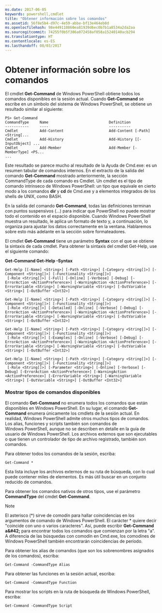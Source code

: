 ```yaml
---
ms.date: 2017-06-05
keywords: powershell,cmdlet
title: "Obtener información sobre los comandos"
ms.assetid: 56f8e5b4-d97c-4e59-abbe-bf13e464eb0d
ms.openlocfilehash: 98e449110860ea81939d6ec0b7b1a8534a2da2aa
ms.sourcegitcommit: 74255f0b5f386a072458af058a15240140acb294
ms.translationtype: HT
ms.contentlocale: es-ES
ms.lasthandoff: 08/03/2017
---
```

# <a name="getting-information-about-commands"></a>Obtener información sobre los comandos
El cmdlet **Get-Command** de Windows PowerShell obtiene todos los comandos disponibles en la sesión actual. Cuando **Get-Command** se escribe en un símbolo del sistema de Windows PowerShell, se obtiene un resultado similar al siguiente:

```
PS> Get-Command
CommandType     Name                            Definition
-----------     ----                            ----------
Cmdlet          Add-Content                     Add-Content [-Path] <String[...
Cmdlet          Add-History                     Add-History [[-InputObject] ...
Cmdlet          Add-Member                      Add-Member [-MemberType] <PS...
...
```

Este resultado se parece mucho al resultado de la Ayuda de Cmd.exe: es un resumen tabular de comandos internos. En el extracto de la salida del comando **Get-Command** mostrado anteriormente, la sección CommandType de cada comando es Cmdlet. Un cmdlet es el tipo de comando intrínseco de Windows PowerShell: un tipo que equivale en cierto modo a los comandos **dir** y **cd** de Cmd.exe y a elementos integrados de los shells de UNIX, como BASH.

En la salida del comando **Get-Command**, todas las definiciones terminan con puntos suspensivos (...) para indicar que PowerShell no puede mostrar todo el contenido en el espacio disponible. Cuando Windows PowerShell muestra un resultado, le aplica un formato de texto y, a continuación, lo organiza para ajustar los datos correctamente en la ventana. Hablaremos sobre esto más adelante en la sección sobre formateadores.

El cmdlet **Get-Command** tiene un parámetro **Syntax** con el que se obtiene la sintaxis de cada cmdlet. Para obtener la sintaxis del cmdlet Get-Help, use el siguiente comando:

**Get-Command Get-Help -Syntax**

```
Get-Help [[-Name] <String>] [-Path <String>] [-Category <String[]>] [-Component <String[]>] [-Functionality <String[]>]
 [-Role <String[]>] [-Full] [-Online] [-Verbose] [-Debug] [-ErrorAction <ActionPreference>] [-WarningAction <ActionPreference>] [-ErrorVariable <String>] [-WarningVariable <String>] [-OutVariable <String>] [-OutBuffer <Int32>]

Get-Help [[-Name] <String>] [-Path <String>] [-Category <String[]>] [-Component <String[]>] [-Functionality <String[]>]
 [-Role <String[]>] [-Detailed] [-Online] [-Verbose] [-Debug] [-ErrorAction <ActionPreference>] [-WarningAction <ActionPreference>] [-ErrorVariable <String>] [-WarningVariable <String>] [-OutVariable <String>] [-OutBuffer <Int32>]

Get-Help [[-Name] <String>] [-Path <String>] [-Category <String[]>] [-Component <String[]>] [-Functionality <String[]>]
 [-Role <String[]>] [-Examples] [-Online] [-Verbose] [-Debug] [-ErrorAction <ActionPreference>] [-WarningAction <ActionPreference>] [-ErrorVariable <String>] [-WarningVariable <String>] [-OutVariable <String>] [-OutBuffer <Int32>]

Get-Help [[-Name] <String>] [-Path <String>] [-Category <String[]>] [-Component <String[]>] [-Functionality <String[]>]
 [-Role <String[]>] [-Parameter <String>] [-Online] [-Verbose] [-Debug] [-ErrorAction <ActionPreference>] [-WarningAction <ActionPreference>] [-ErrorVariable <String>] [-WarningVariable <String>] [-OutVariable <String>] [-OutBuffer <Int32>]
```

### <a name="displaying-available-command-types"></a>Mostrar tipos de comandos disponibles
El comando **Get-Command** no enumera todos los comandos que están disponibles en Windows PowerShell. En su lugar, el comando **Get-Command** enumera únicamente los cmdlets de la sesión actual. En realidad, Windows PowerShell admite otros muchos tipos de comandos. Los alias, funciones y scripts también son comandos de Windows PowerShell, aunque no se describen en detalle en la guía de usuario de Windows PowerShell. Los archivos externos que son ejecutables o que tienen un controlador de tipo de archivo registrado, también son comandos.

Para obtener todos los comandos de la sesión, escriba:

```
Get-Command *
```

Esta lista incluye los archivos externos de su ruta de búsqueda, con lo cual puede contener miles de elementos. Es más útil buscar en un conjunto reducido de comandos.

Para obtener los comandos nativos de otros tipos, use el parámetro **CommandType** del cmdet **Get-Command**.

> [!NOTE]
> El asterisco (\*) sirve de comodín para hallar coincidencias en los argumentos de comando de Windows PowerShell. El carácter \* quiere decir "coincide con uno o varios caracteres". Así, puede escribir **Get-Command a\&#42;** para encontrar todos los comandos que comienzan por la letra "a". A diferencia de las búsquedas con comodín en Cmd.exe, los comodines de Windows PowerShell también encontrarán coincidencias de período.

Para obtener los alias de comandos (que son los sobrenombres asignados de los comandos), escriba:

```
Get-Command -CommandType Alias
```

Para obtener las funciones en la sesión actual, escriba:

```
Get-Command -CommandType Function
```

Para mostrar los scripts en la ruta de búsqueda de Windows PowerShell, escriba:

```
Get-Command -CommandType Script
```

